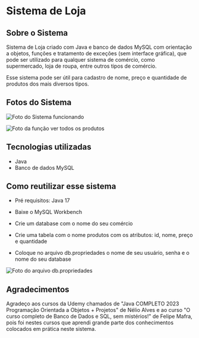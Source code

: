 # Sistema de Loja

## Sobre o Sistema

Sistema de Loja criado com Java e banco de dados MySQL com orientação a objetos, funções e tratamento de exceções (sem interface gráfica), que pode ser utilizado para qualquer sistema de comércio, como supermercado, loja de roupa, entre outros tipos de comércio.

Esse sistema pode ser útil para cadastro de nome, preço e quantidade de produtos dos mais diversos tipos.

## Fotos do Sistema

![Foto do Sistema funcionando](https://github.com/valdirsantos714/Sistema_de_Loja/blob/main/src/assets/Sistema%20foto.PNG)

![Foto da função ver todos os produtos](https://github.com/valdirsantos714/Sistema_de_Loja/blob/main/src/assets/Sistema%20foto%202.PNG)

## Tecnologias utilizadas

- Java
- Banco de dados MySQL

## Como reutilizar esse sistema 

- Pré requisitos: Java 17

- Baixe o MySQL Workbench
- Crie um database com o nome do seu comércio
- Crie uma tabela com o nome produtos com os atributos: id, nome, preço e quantidade
- Coloque no arquivo db.propriedades o nome de seu usuário, senha e o nome do seu database
  
![Foto do arquivo db.propriedades](https://github.com/valdirsantos714/Sistema_de_Loja/blob/main/src/assets/banco.PNG)

## Agradecimentos

Agradeço aos cursos da Udemy chamados de "Java COMPLETO 2023 Programação Orientada a Objetos + Projetos" de Nélio Alves e ao curso "O curso completo de Banco de Dados e SQL, sem mistérios!" de Felipe Mafra, pois foi nestes cursos que aprendi grande parte dos conhecimentos colocados em prática neste sistema.
